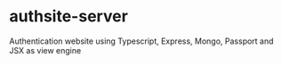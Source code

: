 # authsite-server
Authentication website using Typescript, Express, Mongo, Passport and JSX as view engine
